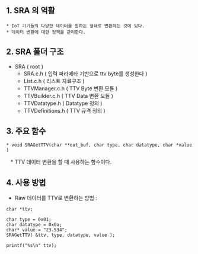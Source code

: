 ## 1. SRA 의 역활
    * IoT 기기들의 다양한 데이터를 원하는 형태로 변환하는 것에 있다. 
    * 데이터 변환에 대한 정책을 관리한다. 

## 2. SRA 폴더 구조
   * SRA ( root )
      * SRA.c.h ( 입력 파라메타 기반으로 ttv byte를 생성한다 )
      * List.c.h ( 리스트 자료구조 )
      * TTVManager.c.h ( TTV Byte 변환 모듈 )
      * TTVBuilder.c.h ( TTV Data 변환 모듈 )
      * TTVDatatype.h ( Datatype 정의 )
      * TTVDefinitions.h ( TTV 규격 정의 )

## 3. 주요 함수
    * void SRAGetTTV(char **out_buf, char type, char datatype, char *value )
    * TTV 데이터 변환을 할 때 사용하는 함수이다.

## 4. 사용 방법

* Raw 데이터를 TTV로 변환하는 방법 :
```
char *ttv;

char type = 0x01; 
char datatype = 0x0a;
char* value = "23.534";
SRAGetTTV( &ttv, type, datatype, value );

printf("%s\n" ttv);
```

